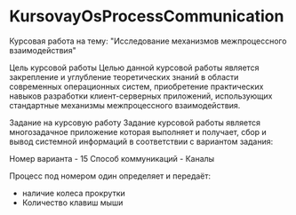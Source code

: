 # KursovayOsProcessCommunication
Курсовая работа на тему: "Исследование механизмов межпроцессного взаимодействия"


Цель курсовой работы
Целью данной курсовой работы является закрепление и углубление теоретических знаний в области современных операционных систем, 
приобретение практических навыков разработки клиент-серверных приложений, использующих стандартные механизмы межпроцессного взаимодействия.


Задание на курсовую работу
Задание курсовой работы является многозадачное приложение которая выполняет и получает, сбор и вывод системной информаций в соответствии с вариантом задания:

Номер варианта - 15
Способ коммуникаций - Каналы

Процесс под номером один определяет и передаёт:
- наличие колеса  прокрутки 
- Количество клавиш мыши

